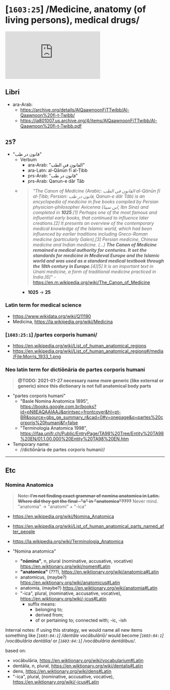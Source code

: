 # [`1603:25`] /Medicine, anatomy (of living persons), medical drugs/

![al-Qānūn fī al-Ṭibb](https://ia801007.us.archive.org/BookReader/BookReaderImages.php?zip=/4/items/AlQaawnoonFiTTwibb/Al-Qaawnoon%20fi-t-Twibb_jp2.zip&file=Al-Qaawnoon%20fi-t-Twibb_jp2/Al-Qaawnoon%20fi-t-Twibb_0000.jp2&id=AlQaawnoonFiTTwibb&scale=8&rotate=0)

## Libri
- ara-Arab:
  - https://archive.org/details/AlQaawnoonFiTTwibb/Al-Qaawnoon%20fi-t-Twibb/
  - https://ia801007.us.archive.org/4/items/AlQaawnoonFiTTwibb/Al-Qaawnoon%20fi-t-Twibb.pdf

## `25`?
- "قانون در طب"
  - Verbum
    - ara-Arab: "القانون في الطب"
    - ara-Latn: al-Qānūn fī al-Ṭibb
    - prs-Arab: "قانون در طب"
    - prs-Arab: Qanun-e dâr Tâb
  - > _"The Canon of Medicine (Arabic: القانون في الطب al-Qānūn fī al-Ṭibb; Persian: قانون در طب, Qanun-e dâr Tâb) is an encyclopedia of medicine in five books compiled by Persian physician-philosopher Avicenna (ابن سینا, Ibn Sina) and completed in **1025**.[1] Perhaps one of the most famous and influential early books, that continued to influence later creations.[2] It presents an overview of the contemporary medical knowledge of the Islamic world, which had been influenced by earlier traditions including Greco-Roman medicine (particularly Galen),[3] Persian medicine, Chinese medicine and Indian medicine. (...) **The Canon of Medicine remained a medical authority for centuries. It set the standards for medicine in Medieval Europe and the Islamic world and was used as a standard medical textbook through the 18th century in Europe**.[4][5] It is an important text in Unani medicine, a form of traditional medicine practiced in India.[6]"_ - https://en.m.wikipedia.org/wiki/The_Canon_of_Medicine
    - **1025** -> **25**

### Latin term for medical science
- https://www.wikidata.org/wiki/Q11190
- Medicina, https://la.wikipedia.org/wiki/Medicina


### [`1603:25:1`] /partes corporis humani/

- https://en.wikipedia.org/wiki/List_of_human_anatomical_regions
- https://en.wikipedia.org/wiki/List_of_human_anatomical_regions#/media/File:Morris_1933_1.png

### Neo latin term for dictiōnāria de partes corporis humani
> **@TODO: 2021-01-27 necessary name more generic (like external or generic) since this dictionary is not full anatomical body parts**

- "partes corporis humani"
  - "Basle Nomina Anatomica 1895", https://books.google.com.br/books?id=pN8EAQAAIAAJ&printsec=frontcover&hl=pt-BR&source=gbs_ge_summary_r&cad=0#v=onepage&q=partes%20corporis%20humani&f=false
  - "Terminologia Anatomica 1998", https://ifaa.unifr.ch/Public/EntryPage/TA98%20Tree/Entity%20TA98%20EN/01.1.00.000%20Entity%20TA98%20EN.htm
- Temporary name:
  - //dictiōnāria de partes corporis humani//

----

## Etc
### Nomina Anatomica

> <s>Note: **I'm not finding exact grammar of nomina anatomica in Latin. Where did they got the final -"a" in "anatomica"????**</s>
> Never mind. "anatomia" -> "anatomi" + "-ica"

- https://en.wikipedia.org/wiki/Nomina_Anatomica
- https://en.wikipedia.org/wiki/List_of_human_anatomical_parts_named_after_people
- https://la.wikipedia.org/wiki/Terminologia_Anatomica

- "Nomina anatomica"
  - **"nōmina"**, n, plural (nominative, accusative, vocative) https://en.wiktionary.org/wiki/nomen#Latin
  - **"anatomica"** (???), https://en.wiktionary.org/wiki/anatomica#Latin
  - anatomicus, (maybe?) https://en.wiktionary.org/wiki/anatomicus#Latin
  - anatomia, (maybe?) https://en.wiktionary.org/wiki/anatomia#Latin
  - "-ica", plural, (nominative, accusative, vocative), https://en.wiktionary.org/wiki/-icus#Latin
    - suffix means:
      - belonging to; 
      - derived from;
      - of or pertaining to; connected with; -ic, -ish
 
Internal notes: if using this strategy, we would name all new items something like _[`1603:84:1`] /dentāle vocābulāriō/_ would become _[`1603:84:1`] /vocābulāria dentālia/_ or _[`1603:84:1`] /vocābulāria dentālibus/_.

based on:
- vocābulāria, https://en.wiktionary.org/wiki/vocabularium#Latin
- dentālia, n, plural, https://en.wiktionary.org/wiki/dentalis#Latin
- dens, https://en.wiktionary.org/wiki/dens#Latin
- "-ica", plural, (nominative, accusative, vocative), https://en.wiktionary.org/wiki/-icus#Latin

<!--
- https://en.wikipedia.org/wiki/Gray%27s_Anatomy
  - https://archive.org/details/texts?query=Gray+Anatomy
  - First edition: London in 1858.
  - https://archive.org/details/anatomyofhumanbo1918gray
  - Classical image of the neck https://archive.org/details/anatomyofhumanbo1918gray/page/550/mode/2up?view=theater
-->
